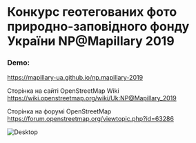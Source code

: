 Конкурс геотегованих фото природно-заповідного фонду України NP@Mapillary 2019
==============================================================================

### Demo:
https://mapillary-ua.github.io/np.mapillary-2019

Cторінка на сайті OpenStreetMap Wiki
https://wiki.openstreetmap.org/wiki/Uk:NP@Mapillary_2019

Cторінка на форумі OpenStreetMap
https://forum.openstreetmap.org/viewtopic.php?id=63286

![Desktop](https://mapillary-ua.github.io/np.mapillary-2019/page.png)